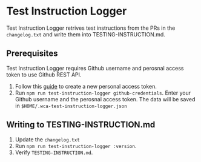 # Test Instruction Logger

Test Instruction Logger retrives test instructions from the PRs in the `changelog.txt` and write them into TESTING-INSTRUCTION.md.

## Prerequisites

Test Instruction Logger requires Github username and perosnal access token to use Github REST API.

1. Follow this [guide](https://docs.github.com/en/github/authenticating-to-github/keeping-your-account-and-data-secure/creating-a-personal-access-token) to create a new personal access token.
2. Run `npm run test-instruction-logger github-credentials`. Enter your Github username and the perosnal access token. The data will be saved in `$HOME/.wca-test-instruction-logger.json`

## Writing to TESTING-INSTRUCTION.md

1. Update the `changelog.txt` 
2. Run `npm run test-instruction-logger :version`.
3. Verify `TESTING-INSTRUCTION.md`.
